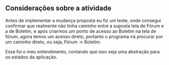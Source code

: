 ## Considerações sobre a atividade

Antes de implementar a mudança proposta eu fiz um teste, onde consegui confirmar que realmente não tinha caminho entre a suposta tela de Fórum e a de Boletim, e após criarmos um ponto de acesso ao Boletim na tela de fórum, agora temos um acesso direto, portanto o programa irá procurar por um caminho direto, ou seja, Fórum -> Boletim.

Esse foi o meu entendimento, contando que isso seja uma abstração para os estados da aplicação.
